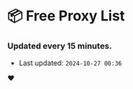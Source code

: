 # :package: Free Proxy List
### Updated every 15 minutes.

- Last updated: `2024-10-27 00:36`

:heart:
